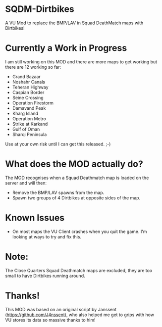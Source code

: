 # SQDM-Dirtbikes
A VU Mod to replace the BMP/LAV in Squad DeathMatch maps with Dirtbikes!

# Currently a Work in Progress
I am still working on this MOD and there are more maps to get working but there are 12 working so far:

- Grand Bazaar
- Noshahr Canals
- Teheran Highway
- Caspian Border
- Seine Crossing
- Operation Firestorm
- Damavand Peak
- Kharg Island
- Operation Metro
- Strike at Karkand
- Gulf of Oman
- Sharqi Peninsula

Use at your own risk until I can get this released. ;-)

# What does the MOD actually do?
The MOD recognises when a Squad Deathmatch map is loaded on the server and will then:

- Remove the BMP/LAV spawns from the map.
- Spawn two groups of 4 Dirtbikes at opposite sides of the map.

# Known Issues
- On most maps the VU Client crashes when you quit the game. I'm looking at ways to try and fix this.

# Note:
The Close Quarters Squad Deathmatch maps are excluded, they are too small to have Dirtbikes running around.

# Thanks!
This MOD was based on an original script by Janssent (https://github.com/J4nssent), who also helped me get to grips with how VU stores its data so massive thanks to him!
